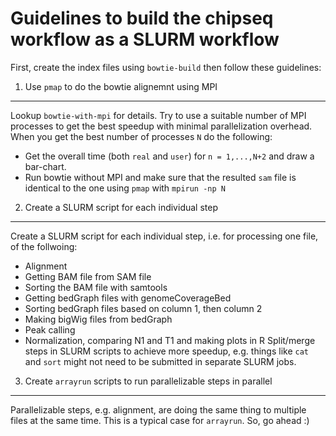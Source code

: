 # Guidelines to build the chipseq workflow as a SLURM workflow
First, create the index files using ``bowtie-build`` then follow these guidelines:
1. Use ``pmap`` to do the bowtie alignemnt using MPI
-----------------------------------------------------
Lookup ``bowtie-with-mpi`` for details. Try to use a suitable number of MPI processes to get the best speedup with minimal parallelization overhead.
When you get the best number of processes ``N`` do the following:
* Get the overall time (both ``real`` and ``user``) for ``n = 1,...,N+2`` and draw a bar-chart.
* Run bowtie without MPI and make sure that the resulted ``sam`` file is identical to the one using ``pmap`` with ``mpirun -np N``

2. Create a SLURM script for each individual step
---------------------------------------------------
Create a SLURM script for each individual step, i.e. for processing one file, of the follwoing:
* Alignment
* Getting BAM file from SAM file
* Sorting the BAM file with samtools
* Getting bedGraph files with genomeCoverageBed
* Sorting bedGraph files based on column 1, then column 2
* Making bigWig files from bedGraph
* Peak calling
* Normalization, comparing N1 and T1 and making plots in R
Split/merge steps in SLURM scripts to achieve more speedup, e.g. things like ``cat`` and ``sort`` might not need to be submitted in separate SLURM jobs.

3. Create ``arrayrun`` scripts to run parallelizable steps in parallel
-----------------------------------------------------------------------
Parallelizable steps, e.g. alignment, are doing the same thing to multiple files at the same time. This is a typical case for ``arrayrun``. So, go ahead :)
